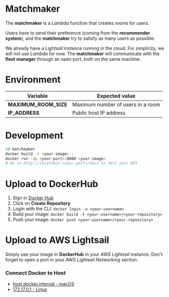 # Matchmaker

The **matchmaker** is a *Lambda* function that creates rooms for users.

Users have to send their preference (coming from the **recommender system**), and the **matchmaker** try to satisfy as many users as possible.

We already have a *Lightsail* instance running in the cloud. For simplicity, we will not use *Lambda* for now. The **matchmaker** will communicate with the **fleet manager** through an open port, both on the same machine.

# Environment

Variable | Expected value
-- | --
**MAXIMUM_ROOM_SIZE** | Maximum number of users in a room
**IP_ADDRESS** | Public host IP address

# Development

```sh
cd matchmaker
docker build -t <your-image> .
docker run -dp <your-port>:8080 <your-image>
# Go to http://localhost:<your-port>/docs to test your API
```

# Upload to DockerHub

1. Sign in [Docker Hub](https://hub.docker.com)
2. Click on **Create Repository**
3. Login with the CLI: `docker login -u <your-username>`
4. Build your image: `docker build -t <your-username>/<your-repository>`
5. Push your image: `docker push <your-username>/<your-repository>`

# Upload to AWS Lightsail

Simply use your image in **DockerHub** in your *AWS Lightsail* instance. Don't forget to open a port in your *AWS Lightsail Networking* section.

### Connect Docker to Host

- [host.docker.internal - macOS](https://stackoverflow.com/questions/24319662/from-inside-of-a-docker-container-how-do-i-connect-to-the-localhost-of-the-mach)
- [172.17.0.1 - Linux](https://stackoverflow.com/questions/48546124/what-is-linux-equivalent-of-host-docker-internal)
